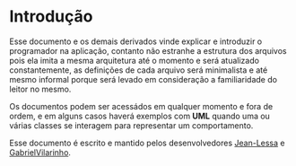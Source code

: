 # Introdução

Esse documento e os demais derivados vinde explicar e introduzir o programador na aplicação, contanto não estranhe a estrutura dos arquivos pois ela imita a mesma arquitetura até o momento e será atualizado constantemente, as definições de cada arquivo será minimalista e até mesmo informal porque será levado em consideração a familiaridade do leitor no mesmo.

Os documentos podem ser acessádos em qualquer momento e fora de ordem, e em alguns casos haverá exemplos com **UML** quando uma ou várias classes se interagem para representar um comportamento.

Esse documento é escrito e mantido pelos desenvolvedores [Jean-Lessa](https://github.com/Jean-Lessa) e [GabrielVilarinho](https://github.com/GabrielVilarinho).
